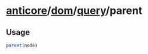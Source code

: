 # [anticore](../../../../../#reference)/[dom](../../#reference)/[query](../#reference)/<a name="reference">parent</a>

## Usage

```js
parent(node)
```